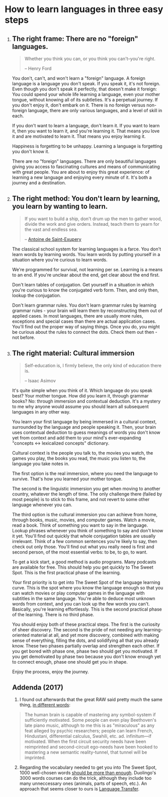 How to learn languages in three easy steps
===

1. ## The right frame: There are no "foreign" languages.

    >Whether you think you can, or you think you can't&ndash;you're right.
    >
    > &ndash; Henry Ford

    You don't, can't, and won't learn a "foreign" language. A foreign language is a language you don't speak. If you speak it, it's not foreign. Even though you don't speak it perfectly, that doesn't make it foreign: You could spend your whole life learning a language, even your mother tongue, without knowing all of its subtleties. It's a perpetual journey. If you don't enjoy it, don't embark on it. There is no foreign versus non-foreign language, there are only various languages, and a level of skill in each.

    If you don't want to learn a language, don't learn it. If you want to learn it, then you want to learn it, and you're learning it. That means you love it and are motivated to learn it. That means you enjoy learning it.

    Happiness is forgetting to be unhappy. Learning a language is forgetting you don't know it.

    There are no "foreign" languages. There are only beautiful languages giving you access to fascinating cultures and means of communicating with great people. You are about to enjoy this great experience: of learning a new language and enjoying every minute of it. It's both a journey and a destination.

1. ## The right method: You don't learn by learning, you learn by wanting to learn.

    >If you want to build a ship, don't drum up the men to gather wood, divide the work and give orders. Instead, teach them to yearn for the vast and endless sea.
    >
    > &ndash; [Antoine de Saint-Exupery](http://www.la-grange.net/2010/12/29/saint-exupery)

    The classical school system for learning languages is a farce. You don't learn words by learning words. You learn words by putting yourself in a situation where you're curious to learn words.

    We're programmed for survival, not learning per se. Learning is a means to an end. If you're unclear about the end, get clear about the end first.

    Don't learn tables of conjugation. Get yourself in a situation in which you're curious to know the conjugated verb form. Then, and only then, lookup the conjugation.

    Don't learn grammar rules. You don't learn grammar rules by learning grammar rules - your brain will learn them by reconstructing them out of applied cases. In most languages, there are usually more rules, exceptions and special cases than there are actual application cases. You'll find out the proper way of saying things. Once you do, you might be curious about the rules to connect the dots. Check them out then - not before.

1. ## The right material: Cultural immersion

    >Self-education is, I firmly believe, the only kind of education there is.
    >
    > &ndash; Isaac Asimov

    It's quite simple when you think of it. Which language do you speak best? Your mother tongue. How did you learn it, through grammar books? No: through immersion and contextual deduction. It's a mystery to me why anyone would assume you should learn all subsequent languages in any other way.

    You learn your first language by being immersed in a cultural context, surrounded by the language and people speaking it. Then, your brain uses contextual deduction to guess meanings of words you don't know yet from context and add them to your mind's ever-expanding "concepts <-> lexicalized concepts" dictionary.

    Cultural context is the people you talk to, the movies you watch, the games you play, the books you read, the music you listen to, the language you take notes in.

    The first option is the real immersion, where you need the language to survive. That's how you learned your mother tongue.

    The second is the linguistic immersion you get when moving to another country, whatever the length of time.  The only challenge there (failed by most people) is to stick to this frame, and not revert to some other language whenever you can.

    The third option is the cultural immersion you can achieve from home, through books, music, movies, and computer games. Watch a movie, read a book. Think of something you want to say in the language. Lookup phrases whenever you think of something to say and don't know it yet. You'll find out quickly that whole conjugation tables are usually irrelevant. Think of a few common sentences you're likely to say, then check out only those. You'll find out what you really need is first and second person, of the most essential verbs: to be, to go, to want.

    To get a kick start, a good method is audio programs. Many podcasts are available for free. This should help you get quickly to The Sweet Spot. This is the first practical phase of the learning.

    Your first priority is to get into The Sweet Spot of the language learning curve. This is the spot where you know the language enough so that you can watch movies or play computer games in the language with subtitles in the same language. You're able to deduce most unknown words from context, and you can look up the few words you can't. Basically, you're learning effortlessly. This is the second practical phase of the learning. There is no third phase.

    You should enjoy both of these practical steps. The first is the curiosity of sheer discovery. The second is the pride of not needing any learning-oriented material at all, and yet more discovery, combined with making sense of everything, filling the dots, and solidifying all that you already know. These two phases partially overlap and strengthen each other. If you get bored with phase one, phase two should get you motivated. If you get demotivated by phase two because you don't know enough yet to connect enough, phase one should get you in shape.

    Enjoy the process, enjoy the journey.
    
    ## Addenda (2017)
    1. I found out afterwards that the great RAW said pretty much the same thing, [in different words](https://selfdefinition.org/science/Robert-Anton-Wilson-Prometheus-Rising.pdf):
    > The human brain is capable of mastering any symbol-system if sufficiently motivated. Some people can even play Beethoven's late piano music, although to me this is as "miraculous" as any feat alleged by psychic researchers; people can learn French, Hindustani, differential calculus, Swahili, etc. ad. infinitum—if motivated. When the first circuit security needs have been reimprinted and second-circuit ego-needs have been hooked to mastering a new semantic reality-tunnel, that tunnel will be imprinted.
    2. Regarding the vocabulary needed to get you into The Sweet Spot, 1000 well-chosen words [should be more than enough](https://en.wiktionary.org/wiki/Appendix:Basic_English_word_list). Duolingo's 3000 words courses can do the trick, although they include too many unneccessary ones (animals, parts of speech, etc.). An approach that seems closer to ours is [Language Transfer](http://www.languagetransfer.org/).
